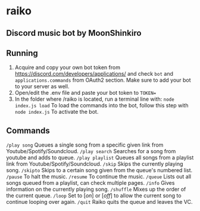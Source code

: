 # raiko
## Discord music bot by MoonShinkiro

## Running
1. Acquire and copy your own bot token from https://discord.com/developers/applications/ and check ```bot``` and ```applications.commands``` from OAuth2 section. Make sure to add your bot to your server as well.
2. Open/edit the .env file and paste your bot token to ```TOKEN=```
2. In the folder where /raiko is located, run a terminal line with:
```node index.js load```
To load the commands into the bot, follow this step with
```node index.js```
To activate the bot.

## Commands
```/play song``` Queues a single song from a specific given link from Youtube/Spotify/Soundcloud.
```/play search``` Searches for a song from youtube and adds to queue.
```/play playlist``` Queues all songs from a playlist link from Youtube/Spotify/Soundcloud.
```/skip``` Skips the currently playing song.
```/skipto``` Skips to a certain song given from the queue's numbered list.
```/pause``` To halt the music.
```/resume``` To continue the music.
```/queue``` Lists out all songs queued from a playlist, can check multiple pages.
```/info``` Gives information on the currently playing song.
```/shuffle``` Mixes up the order of the current queue.
```/loop``` Set to [*on*] or [*off*] to allow the current song to continue looping over again.
```/quit``` Raiko quits the queue and leaves the VC.
